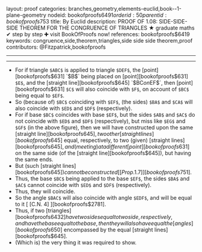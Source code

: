 layout: proof
categories: branches,geometry,elements-euclid,book--1-plane-geometry
nodeid: bookofproofs$6491
orderid: 50
parentid: bookofproofs$753
title: By Euclid
description: PROOF OF 1.08: SIDE-SIDE-SIDE THEOREM FOR THE CONGRUENCE OF TRIANGLES &#9733; graduate maths &#10004; step by step &#10010; visit BookOfProofs now!
references: bookofproofs$6419
keywords: congruence,side,theorem,triangles,side side side theorem,proof
contributors: @Fitzpatrick,bookofproofs

---


---



* For if triangle `$ABC$` is applied to triangle `$DEF$`, the [point][bookofproofs$631] `$B$` being placed on [point][bookofproofs$631] `$E$`, and the [straight line][bookofproofs$645] `$BC$` on `$EF$`, then [point][bookofproofs$631] `$C$` will also coincide with `$F$`, on account of `$BC$` being equal to `$EF$`.
* So (because of) `$BC$` coinciding with `$EF$`, (the sides) `$BA$` and `$CA$` will also coincide with `$ED$` and `$DF$` (respectively).
* For if base `$BC$` coincides with base `$EF$`, but the sides `$AB$` and `$AC$` do not coincide with `$ED$` and `$DF$` (respectively), but miss like `$EG$` and `$GF$` (in the above figure), then we will have constructed upon the same [straight line][bookofproofs$645], two other [straight lines][bookofproofs$645] equal, respectively, to two (given) [straight lines][bookofproofs$645], and (meeting) at a different [point][bookofproofs$631] on the same side (of the [straight line][bookofproofs$645]), but having the same ends.
* But (such [straight lines][bookofproofs$645]) cannot be constructed [[Prop. 1.7]][bookofproofs$751].
* Thus, the base `$BC$` being applied to the base `$EF$`, the sides `$BA$` and `$AC$` cannot coincide with `$ED$` and `$DF$` (respectively).
* Thus, they will coincide.
* So the angle `$BAC$` will also coincide with angle `$EDF$`, and will be equal to it [ [C.N. 4] ][bookofproofs$2781].
* Thus, if two [triangles][bookofproofs$6432] have two sides equal to two side, respectively, and have the base equal to the base, then they will also have equal the [angles][bookofproofs$650] encompassed by the equal [straight lines][bookofproofs$645].
* (Which is) the very thing it was required to show.
